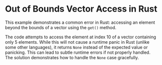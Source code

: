 # Out of Bounds Vector Access in Rust
This example demonstrates a common error in Rust: accessing an element beyond the bounds of a vector using the `get()` method.

The code attempts to access the element at index 10 of a vector containing only 5 elements.  While this will not cause a runtime panic in Rust (unlike some other languages), it returns `None` instead of the expected value or panicking.  This can lead to subtle runtime errors if not properly handled. The solution demonstrates how to handle the `None` case gracefully.
